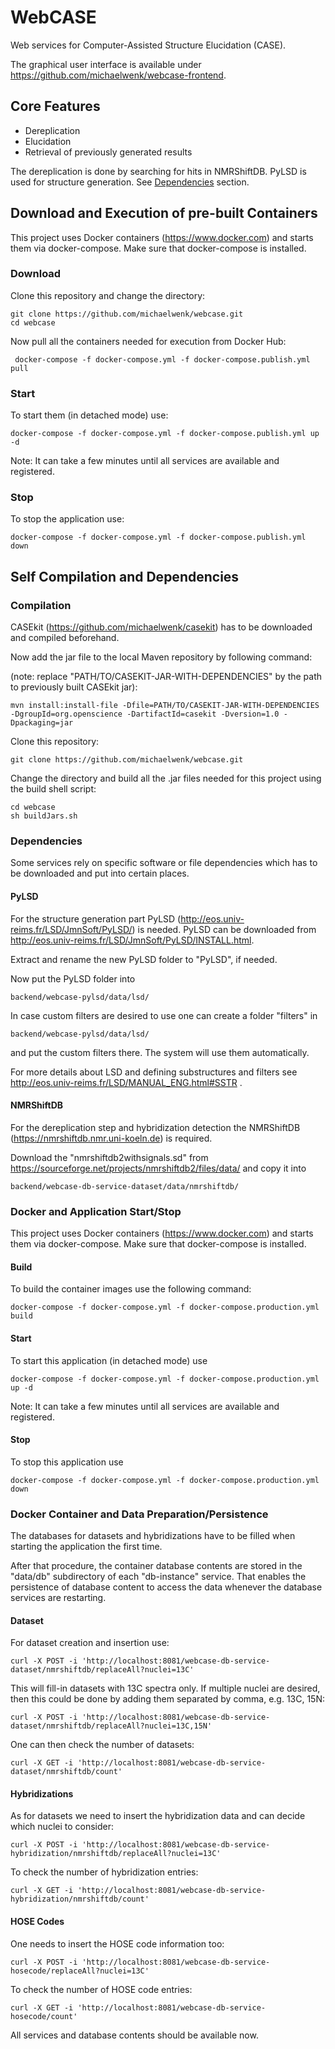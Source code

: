 # WebCASE
Web services for Computer-Assisted Structure Elucidation (CASE).

The graphical user interface is available under https://github.com/michaelwenk/webcase-frontend.

## Core  Features
- Dereplication
- Elucidation
- Retrieval of previously generated results 

The dereplication is done by searching for hits in NMRShiftDB. 
PyLSD is used for structure generation. See [Dependencies](#dependencies) section.

## Download and Execution of pre-built Containers
This project uses Docker containers (https://www.docker.com) and starts them via docker-compose. Make sure that docker-compose is installed.

### Download
Clone this repository and change the directory:
 
    git clone https://github.com/michaelwenk/webcase.git
    cd webcase

Now pull all the containers needed for execution from Docker Hub:

     docker-compose -f docker-compose.yml -f docker-compose.publish.yml pull

### Start
To start them (in detached mode) use:

    docker-compose -f docker-compose.yml -f docker-compose.publish.yml up -d

Note: It can take a few minutes until all services are available and registered.

### Stop
To stop the application use:

    docker-compose -f docker-compose.yml -f docker-compose.publish.yml down

## Self Compilation and Dependencies

### Compilation
CASEkit (https://github.com/michaelwenk/casekit) has to be downloaded and compiled beforehand.

Now add the jar file to the local Maven repository by following command:

(note: replace "PATH/TO/CASEKIT-JAR-WITH-DEPENDENCIES" by the path to previously built CASEkit jar):

    mvn install:install-file -Dfile=PATH/TO/CASEKIT-JAR-WITH-DEPENDENCIES -DgroupId=org.openscience -DartifactId=casekit -Dversion=1.0 -Dpackaging=jar

Clone this repository:

    git clone https://github.com/michaelwenk/webcase.git

Change the directory and build all the .jar files needed for this project using the build shell script:

    cd webcase
    sh buildJars.sh

### Dependencies
Some services rely on specific software or file dependencies which has to be downloaded and put into certain places.
#### PyLSD
For the structure generation part PyLSD (http://eos.univ-reims.fr/LSD/JmnSoft/PyLSD/) is needed.
PyLSD can be downloaded from http://eos.univ-reims.fr/LSD/JmnSoft/PyLSD/INSTALL.html.

Extract and rename the new PyLSD folder to "PyLSD", if needed.

Now put the PyLSD folder into 

    backend/webcase-pylsd/data/lsd/

In case custom filters are desired to use one can create a folder "filters" in

    backend/webcase-pylsd/data/lsd/

and put the custom filters there. The system will use them automatically.

For more details about LSD and defining substructures and filters see http://eos.univ-reims.fr/LSD/MANUAL_ENG.html#SSTR .

#### NMRShiftDB
For the dereplication step and hybridization detection the NMRShiftDB (https://nmrshiftdb.nmr.uni-koeln.de) is required.

Download the "nmrshiftdb2withsignals.sd" from https://sourceforge.net/projects/nmrshiftdb2/files/data/ and copy it into 

    backend/webcase-db-service-dataset/data/nmrshiftdb/

### Docker and Application Start/Stop
This project uses Docker containers (https://www.docker.com) and starts them via docker-compose. Make sure that docker-compose is installed.

#### Build
To build the container images use the following command:

    docker-compose -f docker-compose.yml -f docker-compose.production.yml build

#### Start 
To start this application (in detached mode) use

    docker-compose -f docker-compose.yml -f docker-compose.production.yml up -d

Note: It can take a few minutes until all services are available and registered.

#### Stop
To stop this application use

    docker-compose -f docker-compose.yml -f docker-compose.production.yml down

### Docker Container and Data Preparation/Persistence
The databases for datasets and hybridizations have to be filled when starting the application the first time.

After that procedure, the container database contents are stored in the "data/db" subdirectory of each "db-instance" service.
That enables the persistence of database content to access the data whenever the database services are restarting.

#### Dataset
For dataset creation and insertion use:

    curl -X POST -i 'http://localhost:8081/webcase-db-service-dataset/nmrshiftdb/replaceAll?nuclei=13C'

This will fill-in datasets with 13C spectra only. If multiple nuclei are desired, 
then this could be done by adding them separated by comma, e.g. 13C, 15N: 

    curl -X POST -i 'http://localhost:8081/webcase-db-service-dataset/nmrshiftdb/replaceAll?nuclei=13C,15N'

One can then check the number of datasets:

    curl -X GET -i 'http://localhost:8081/webcase-db-service-dataset/nmrshiftdb/count' 

#### Hybridizations
As for datasets we need to insert the hybridization data and can decide which nuclei to consider:

    curl -X POST -i 'http://localhost:8081/webcase-db-service-hybridization/nmrshiftdb/replaceAll?nuclei=13C'

To check the number of hybridization entries:

    curl -X GET -i 'http://localhost:8081/webcase-db-service-hybridization/nmrshiftdb/count'

#### HOSE Codes
One needs to insert the HOSE code information too:

    curl -X POST -i 'http://localhost:8081/webcase-db-service-hosecode/replaceAll?nuclei=13C'

To check the number of HOSE code entries:

    curl -X GET -i 'http://localhost:8081/webcase-db-service-hosecode/count'


All services and database contents should be available now.


